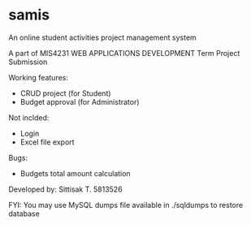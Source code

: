 # samis

An online student activities project management system

A part of MIS4231 WEB APPLICATIONS DEVELOPMENT Term Project Submission

Working features:
- CRUD project (for Student)
- Budget approval (for Administrator)

Not inclded:
- Login
- Excel file export

Bugs:
- Budgets total amount calculation

Developed by: Sittisak T. 5813526

FYI: You may use MySQL dumps file available in ./sqldumps to restore database
